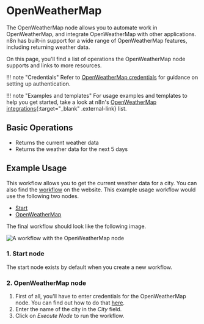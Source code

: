 # OpenWeatherMap

The OpenWeatherMap node allows you to automate work in OpenWeatherMap, and integrate OpenWeatherMap with other applications. n8n has built-in support for a wide range of OpenWeatherMap features, including returning weather data. 

On this page, you'll find a list of operations the OpenWeatherMap node supports and links to more resources.

!!! note "Credentials"
    Refer to [OpenWeatherMap credentials](https://docs.n8n.io/integrations/builtin/credentials/openweathermap/) for guidance on setting up authentication. 

!!! note "Examples and templates"
    For usage examples and templates to help you get started, take a look at n8n's [OpenWeatherMap integrations](https://n8n.io/integrations/openweathermap/){:target="_blank" .external-link} list.


## Basic Operations

* Returns the current weather data
* Returns the weather data for the next 5 days

## Example Usage

This workflow allows you to get the current weather data for a city. You can also find the [workflow](https://n8n.io/workflows/460) on the website. This example usage workflow would use the following two nodes.
- [Start](/integrations/builtin/core-nodes/n8n-nodes-base.start/)
- [OpenWeatherMap]()

The final workflow should look like the following image.

![A workflow with the OpenWeatherMap node](/_images/integrations/builtin/app-nodes/openweathermap/workflow.png)

### 1. Start node

The start node exists by default when you create a new workflow.

### 2. OpenWeatherMap node

1. First of all, you'll have to enter credentials for the OpenWeatherMap node. You can find out how to do that [here](/integrations/builtin/credentials/openweathermap/).
2. Enter the name of the city in the *City* field.
3. Click on *Execute Node* to run the workflow.





